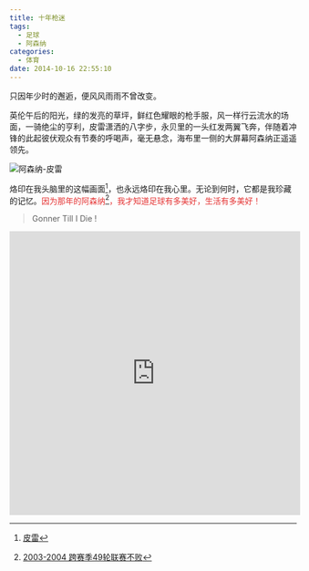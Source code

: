 ```yaml
---
title: 十年枪迷
tags:
  - 足球
  - 阿森纳
categories:
  - 体育
date: 2014-10-16 22:55:10
---
```

只因年少时的邂逅，便风风雨雨不曾改变。

英伦午后的阳光，绿的发亮的草坪，鲜红色耀眼的枪手服，风一样行云流水的场面，一骑绝尘的亨利，皮雷潇洒的八字步，永贝里的一头红发两翼飞奔，伴随着冲锋的此起彼伏观众有节奏的呼喝声，毫无悬念，海布里一侧的大屏幕阿森纳正遥遥领先。

![阿森纳-皮雷](http://7xr6h2.com1.z0.glb.clouddn.com/arsenal-pires.png)

<!--more-->

烙印在我头脑里的这幅画面[^pires]，也永远烙印在我心里。无论到何时，它都是我珍藏的记忆。<span style="color:#E53333;">因为那年的阿森纳[^unbeaten]，我才知道足球有多美好，生活有多美好！</span>

> Gonner Till I Die !

<iframe height=498 width=510 src="http://player.youku.com/embed/XNzM4OTIxNDA=" frameborder=0 allowfullscreen></iframe>

[^pires]: [皮雷][1]
[^unbeaten]: [2003-2004 跨赛季49轮联赛不败][2]

[1]: http://baike.baidu.com/link?url=GkjumA74Z81WAnQZDUClhA4BaHKVY1pK-DBruF3CyuShZ6xK4sWUHR-sLAHbJtPwyta45i0bZ-I8HTrB-7F0lmSTFdjjAmRseUVRBjKV-u8XP-PsPzNPhS3kGTnA1hMY
[2]: http://tieba.baidu.com/p/3527970533